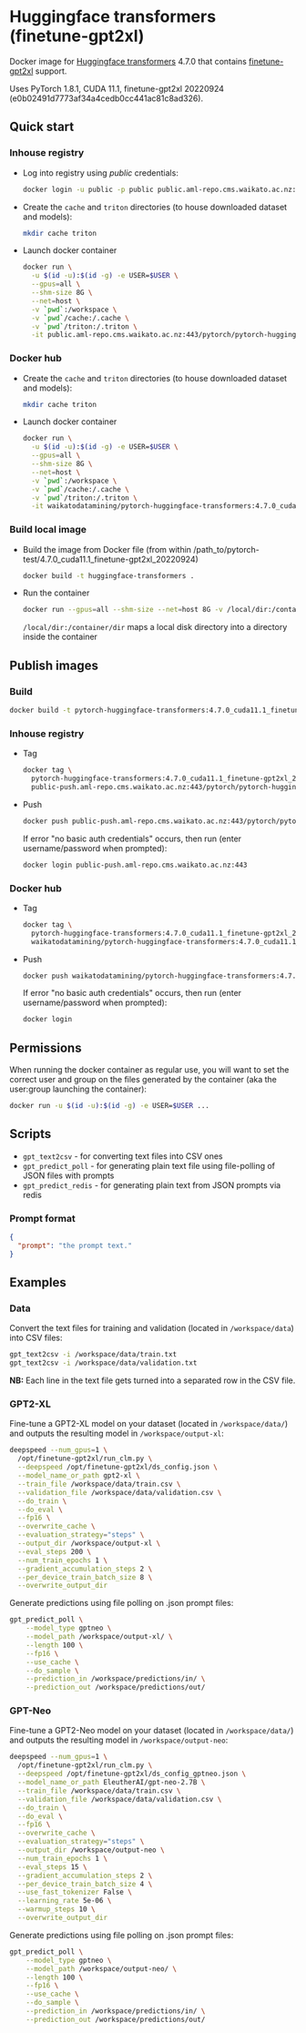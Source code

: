 # Huggingface transformers (finetune-gpt2xl)

Docker image for [Huggingface transformers](https://github.com/huggingface/transformers) 4.7.0
that contains [finetune-gpt2xl](https://github.com/Xirider/finetune-gpt2xl) support.

Uses PyTorch 1.8.1, CUDA 11.1, finetune-gpt2xl 20220924 (e0b02491d7773af34a4cedb0cc441ac81c8ad326).

## Quick start

### Inhouse registry

* Log into registry using *public* credentials:

  ```bash
  docker login -u public -p public public.aml-repo.cms.waikato.ac.nz:443 
  ```

* Create the `cache` and `triton` directories (to house downloaded dataset and models):

  ```bash
  mkdir cache triton
  ```

* Launch docker container

  ```bash
  docker run \
    -u $(id -u):$(id -g) -e USER=$USER \
    --gpus=all \
    --shm-size 8G \
    --net=host \
    -v `pwd`:/workspace \
    -v `pwd`/cache:/.cache \
    -v `pwd`/triton:/.triton \
    -it public.aml-repo.cms.waikato.ac.nz:443/pytorch/pytorch-huggingface-transformers:4.7.0_cuda11.1_finetune-gpt2xl_20220924
  ```

### Docker hub
  
* Create the `cache` and `triton` directories (to house downloaded dataset and models):

  ```bash
  mkdir cache triton
  ```

* Launch docker container

  ```bash
  docker run \
    -u $(id -u):$(id -g) -e USER=$USER \
    --gpus=all \
    --shm-size 8G \
    --net=host \
    -v `pwd`:/workspace \
    -v `pwd`/cache:/.cache \
    -v `pwd`/triton:/.triton \
    -it waikatodatamining/pytorch-huggingface-transformers:4.7.0_cuda11.1_finetune-gpt2xl_20220924
  ```

### Build local image

* Build the image from Docker file (from within /path_to/pytorch-test/4.7.0_cuda11.1_finetune-gpt2xl_20220924)

  ```bash
  docker build -t huggingface-transformers .
  ```
  
* Run the container

  ```bash
  docker run --gpus=all --shm-size --net=host 8G -v /local/dir:/container/dir -it huggingface-transformers
  ```
  `/local/dir:/container/dir` maps a local disk directory into a directory inside the container


## Publish images

### Build

```bash
docker build -t pytorch-huggingface-transformers:4.7.0_cuda11.1_finetune-gpt2xl_20220924 .
```

### Inhouse registry  
  
* Tag

  ```bash
  docker tag \
    pytorch-huggingface-transformers:4.7.0_cuda11.1_finetune-gpt2xl_20220924 \
    public-push.aml-repo.cms.waikato.ac.nz:443/pytorch/pytorch-huggingface-transformers:4.7.0_cuda11.1_finetune-gpt2xl_20220924
  ```
  
* Push

  ```bash
  docker push public-push.aml-repo.cms.waikato.ac.nz:443/pytorch/pytorch-huggingface-transformers:4.7.0_cuda11.1_finetune-gpt2xl_20220924
  ```
  If error "no basic auth credentials" occurs, then run (enter username/password when prompted):
  
  ```bash
  docker login public-push.aml-repo.cms.waikato.ac.nz:443
  ```

### Docker hub  
  
* Tag

  ```bash
  docker tag \
    pytorch-huggingface-transformers:4.7.0_cuda11.1_finetune-gpt2xl_20220924 \
    waikatodatamining/pytorch-huggingface-transformers:4.7.0_cuda11.1_finetune-gpt2xl_20220924
  ```
  
* Push

  ```bash
  docker push waikatodatamining/pytorch-huggingface-transformers:4.7.0_cuda11.1_finetune-gpt2xl_20220924
  ```
  If error "no basic auth credentials" occurs, then run (enter username/password when prompted):
  
  ```bash
  docker login
  ```


## Permissions

When running the docker container as regular use, you will want to set the correct
user and group on the files generated by the container (aka the user:group launching
the container):

```bash
docker run -u $(id -u):$(id -g) -e USER=$USER ...
```

## Scripts

* `gpt_text2csv` - for converting text files into CSV ones
* `gpt_predict_poll` - for generating plain text file using file-polling of JSON files with prompts
* `gpt_predict_redis` - for generating plain text from JSON prompts via redis

### Prompt format

```json
{
  "prompt": "the prompt text."
}
```


## Examples

### Data

Convert the text files for training and validation (located in `/workspace/data`) 
into CSV files:

```bash
gpt_text2csv -i /workspace/data/train.txt 
gpt_text2csv -i /workspace/data/validation.txt 
```

**NB:** Each line in the text file gets turned into a separated row in the CSV file. 


### GPT2-XL

Fine-tune a GPT2-XL model on your dataset (located in `/workspace/data/`)
and outputs the resulting model in `/workspace/output-xl`:

```bash
deepspeed --num_gpus=1 \
  /opt/finetune-gpt2xl/run_clm.py \
  --deepspeed /opt/finetune-gpt2xl/ds_config.json \
  --model_name_or_path gpt2-xl \
  --train_file /workspace/data/train.csv \
  --validation_file /workspace/data/validation.csv \
  --do_train \
  --do_eval \
  --fp16 \
  --overwrite_cache \
  --evaluation_strategy="steps" \
  --output_dir /workspace/output-xl \
  --eval_steps 200 \
  --num_train_epochs 1 \
  --gradient_accumulation_steps 2 \
  --per_device_train_batch_size 8 \
  --overwrite_output_dir
```

Generate predictions using file polling on .json prompt files:

```bash
gpt_predict_poll \
    --model_type gptneo \
    --model_path /workspace/output-xl/ \
    --length 100 \
    --fp16 \
    --use_cache \
    --do_sample \
    --prediction_in /workspace/predictions/in/ \
    --prediction_out /workspace/predictions/out/
```

### GPT-Neo

Fine-tune a GPT2-Neo model on your dataset (located in `/workspace/data/`)
and outputs the resulting model in `/workspace/output-neo`:

```bash
deepspeed --num_gpus=1 \
  /opt/finetune-gpt2xl/run_clm.py \
  --deepspeed /opt/finetune-gpt2xl/ds_config_gptneo.json \
  --model_name_or_path EleutherAI/gpt-neo-2.7B \
  --train_file /workspace/data/train.csv \
  --validation_file /workspace/data/validation.csv \
  --do_train \
  --do_eval \
  --fp16 \
  --overwrite_cache \
  --evaluation_strategy="steps" \
  --output_dir /workspace/output-neo \
  --num_train_epochs 1 \
  --eval_steps 15 \
  --gradient_accumulation_steps 2 \
  --per_device_train_batch_size 4 \
  --use_fast_tokenizer False \
  --learning_rate 5e-06 \
  --warmup_steps 10 \
  --overwrite_output_dir
```

Generate predictions using file polling on .json prompt files:

```bash
gpt_predict_poll \
    --model_type gptneo \
    --model_path /workspace/output-neo/ \
    --length 100 \
    --fp16 \
    --use_cache \
    --do_sample \
    --prediction_in /workspace/predictions/in/ \
    --prediction_out /workspace/predictions/out/
```

